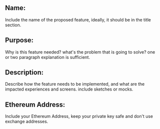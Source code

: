 ## **Name**: 
Include the name of the proposed feature, ideally, it should be in the title section.

## **Purpose**: 
Why is this feature needed? what's the problem that is going to solve? one or two paragraph explanation is sufficient.

## **Description**: 
Describe how the feature needs to be implemented, and what are the impacted experiences and screens. include sketches or mocks.

## **Ethereum Address**:
Include your Ethereum Address, keep your private key safe and don't use exchange addresses.
